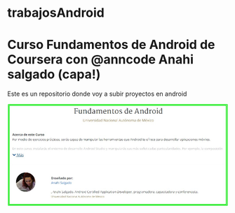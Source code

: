 # trabajosAndroid
# Curso Fundamentos de Android de Coursera con @anncode Anahi salgado (capa!) 

Este es un repositorio donde voy a subir proyectos en android


![App Luiz](https://raw.githubusercontent.com/LuizHuaman/trabajosAndroid/master/app.jpg)
